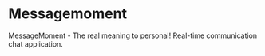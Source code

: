 # Messagemoment 

MessageMoment - The real meaning to personal! Real-time communication chat application.